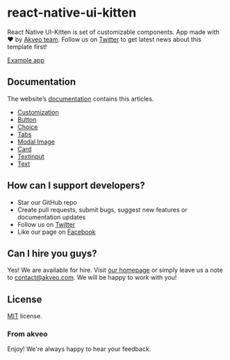 # react-native-ui-kitten
React Native UI-Kitten is set of customizable components.
App made with :heart: by [Akveo team](http://akveo.com/). 
Follow us on [Twitter](https://twitter.com/akveo_inc) to get latest news about this template first!

[Example app](https://github.com/akveo/react-native-ui-kitten-demo-app)

## Documentation
The website’s [documentation](https://akveo.github.io/react-native-ui-kitten/) contains this articles.
- [Customization](https://akveo.github.io/react-native-ui-kitten/articles/customization/)
- [Button](https://akveo.github.io/react-native-ui-kitten/articles/button/)
- [Choice](https://akveo.github.io/react-native-ui-kitten/articles/choice/)
- [Tabs](https://akveo.github.io/react-native-ui-kitten/articles/tab/)
- [Modal Image](https://akveo.github.io/react-native-ui-kitten/articles/image/)
- [Card](https://akveo.github.io/react-native-ui-kitten/articles/card/)
- [Textinput](https://akveo.github.io/react-native-ui-kitten/articles/input/)
- [Text](https://akveo.github.io/react-native-ui-kitten/articles/text)

## How can I support developers?
- Star our GitHub repo
- Create pull requests, submit bugs, suggest new features or documentation updates
- Follow us on [Twitter](https://twitter.com/akveo_inc)
- Like our page on [Facebook](https://www.facebook.com/akveo/)

## Can I hire you guys?
Yes! We are available for hire. Visit [our homepage](http://akveo.com/) or simply leave us a note to contact@akveo.com. We will be happy to work with you!

License
-------------
<a href=/LICENSE.txt target="_blank">MIT</a> license.

### From akveo

Enjoy!
We're always happy to hear your feedback.
